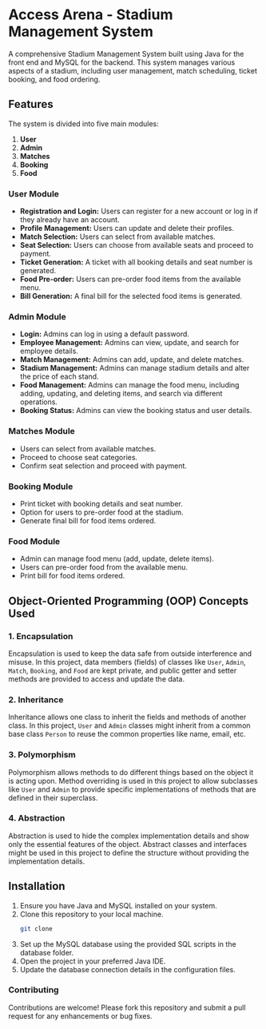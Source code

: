 # Access Arena - Stadium Management System

A comprehensive Stadium Management System built using Java for the front end and MySQL for the backend. This system manages various aspects of a stadium, including user management, match scheduling, ticket booking, and food ordering.

## Features

The system is divided into five main modules:

1. **User**
2. **Admin**
3. **Matches**
4. **Booking**
5. **Food**

### User Module

- **Registration and Login:** Users can register for a new account or log in if they already have an account.
- **Profile Management:** Users can update and delete their profiles.
- **Match Selection:** Users can select from available matches.
- **Seat Selection:** Users can choose from available seats and proceed to payment.
- **Ticket Generation:** A ticket with all booking details and seat number is generated.
- **Food Pre-order:** Users can pre-order food items from the available menu.
- **Bill Generation:** A final bill for the selected food items is generated.

### Admin Module

- **Login:** Admins can log in using a default password.
- **Employee Management:** Admins can view, update, and search for employee details.
- **Match Management:** Admins can add, update, and delete matches.
- **Stadium Management:** Admins can manage stadium details and alter the price of each stand.
- **Food Management:** Admins can manage the food menu, including adding, updating, and deleting items, and search via different operations.
- **Booking Status:** Admins can view the booking status and user details.

### Matches Module

- Users can select from available matches.
- Proceed to choose seat categories.
- Confirm seat selection and proceed with payment.

### Booking Module

- Print ticket with booking details and seat number.
- Option for users to pre-order food at the stadium.
- Generate final bill for food items ordered.

### Food Module

- Admin can manage food menu (add, update, delete items).
- Users can pre-order food from the available menu.
- Print bill for food items ordered.

## Object-Oriented Programming (OOP) Concepts Used

### 1. Encapsulation

Encapsulation is used to keep the data safe from outside interference and misuse. In this project, data members (fields) of classes like `User`, `Admin`, `Match`, `Booking`, and `Food` are kept private, and public getter and setter methods are provided to access and update the data.

### 2. Inheritance

Inheritance allows one class to inherit the fields and methods of another class. In this project, `User` and `Admin` classes might inherit from a common base class `Person` to reuse the common properties like name, email, etc.

### 3. Polymorphism

Polymorphism allows methods to do different things based on the object it is acting upon. Method overriding is used in this project to allow subclasses like `User` and `Admin` to provide specific implementations of methods that are defined in their superclass.

### 4. Abstraction

Abstraction is used to hide the complex implementation details and show only the essential features of the object. Abstract classes and interfaces might be used in this project to define the structure without providing the implementation details.

## Installation

1. Ensure you have Java and MySQL installed on your system.
2. Clone this repository to your local machine.
   ```sh
   git clone 
3. Set up the MySQL database using the provided SQL scripts in the database folder.
4. Open the project in your preferred Java IDE.
5. Update the database connection details in the configuration files.
   
### Contributing

Contributions are welcome! Please fork this repository and submit a pull request for any enhancements or bug fixes.

